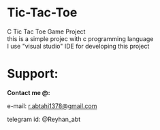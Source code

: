 # Tic-Tac-Toe
C Tic Tac Toe Game Project  
this is a simple projec with c programming language  
I use "visual studio" IDE for developing this project   
# Support:

**Contact me @:**

e-mail: r.abtahi1378@gmail.com

telegram id: @Reyhan_abt


